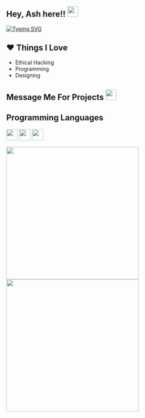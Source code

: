 ## Hey, Ash here!! <img src="https://media.giphy.com/media/hvRJCLFzcasrR4ia7z/giphy.gif" width="28px" height="28px">

[![Typing SVG](https://readme-typing-svg.demolab.com?font=Fira+Code&size=30&pause=1000&color=FCD8F8&random=false&width=535&height=45&lines=Sleep+Eat+Program+Repeat+)](https://git.io/typing-svg)

## ❤ Things I Love
* Ethical Hacking
* Programming
* Designing

## Message Me For Projects <img src="https://i.giphy.com/media/v1.Y2lkPTc5MGI3NjExaGM3b2tvaGp3aWdqcWo0eDdxbnE2dWEzanNueGEzM3g3N3lleDM4eCZlcD12MV9pbnRlcm5hbF9naWZfYnlfaWQmY3Q9cw/oIxOmf1TeKcAJrf3gD/giphy.gif" width="28px" height="28px">
  
## Programming Languages
<img src = 'https://github.com/MarikIshtar007/MarikIshtar007/blob/master/images/python2.png' height='30'/>  <img src = 'https://github.com/MarikIshtar007/MarikIshtar007/blob/master/images/html.svg' width='30'/> <img src =
'https://github.com/MarikIshtar007/MarikIshtar007/blob/master/images/css.svg' width='30'/>
 
 
<img src="https://discord.c99.nl/widget/theme-4/781986569477029908.png" width="350">

<img src="https://api.status.gg/telegram/7147922873?theme%5Bbackground%5D%5Bprimary%5D=ffd8f7&theme%5Bbackground%5D%5Bsecondary%5D=ffd8f7&theme%5Btext%5D%5Bprimary%5D=ff86e7&theme%5Btext%5D%5Bsecondary%5D=ff86e7&theme%5Bseparator%5D=ffb1ef&theme%5Blogo%5D=ff86e7" width="350">
